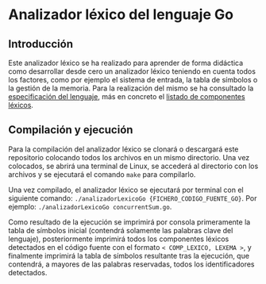 # Analizador léxico del lenguaje Go

## Introducción
Este analizador léxico se ha realizado para aprender de forma didáctica como desarrollar desde cero un analizador léxico teniendo en cuenta todos los factores, como por ejemplo el sistema de entrada, la tabla de símbolos o la gestión de la memoria. Para la realización del mismo se ha consultado la [especificación del lenguaje](https://go.dev/ref/spec), más en concreto el [listado de componentes léxicos](https://go.dev/ref/spec#Lexical_elements).

## Compilación y ejecución
Para la compilación del analizador léxico se clonará o descargará este repositorio colocando todos los archivos en un mismo directorio. Una vez colocados, se abrirá una terminal de Linux, se accederá al directorio con los archivos y se ejecutará el comando `make` para compilarlo.

Una vez compilado, el analizador léxico se ejecutará por terminal con el siguiente comando: `./analizadorLexicoGo {FICHERO_CODIGO_FUENTE_GO}`. Por ejemplo: `./analizadorLexicoGo concurrentSum.go`.

Como resultado de la ejecución se imprimirá por consola primeramente la tabla de símbolos inicial (contendrá solamente las palabras clave del lenguaje), posteriormente imprimirá todos los componentes léxicos detectados en el código fuente con el formato `< COMP_LEXICO, LEXEMA >`, y finalmente imprimirá la tabla de símbolos resultante tras la ejecución, que contendrá, a mayores de las palabras reservadas, todos los identificadores detectados.
